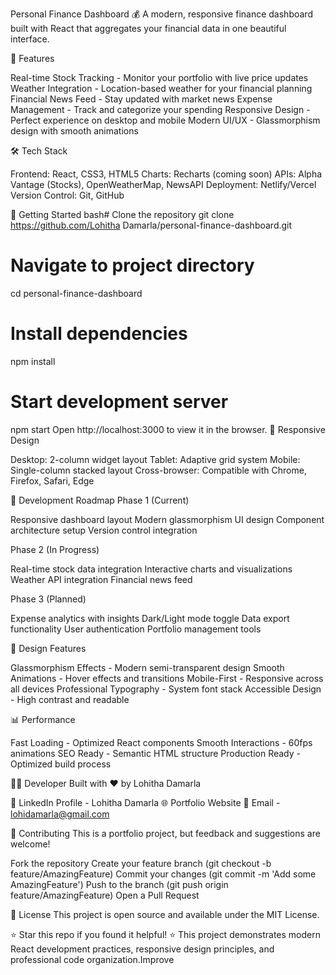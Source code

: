 Personal Finance Dashboard 💰
A modern, responsive finance dashboard built with React that aggregates your financial data in one beautiful interface.


🌟 Features

Real-time Stock Tracking - Monitor your portfolio with live price updates
Weather Integration - Location-based weather for your financial planning
Financial News Feed - Stay updated with market news
Expense Management - Track and categorize your spending
Responsive Design - Perfect experience on desktop and mobile
Modern UI/UX - Glassmorphism design with smooth animations

🛠️ Tech Stack

Frontend: React, CSS3, HTML5
Charts: Recharts (coming soon)
APIs: Alpha Vantage (Stocks), OpenWeatherMap, NewsAPI
Deployment: Netlify/Vercel
Version Control: Git, GitHub

🚀 Getting Started
bash# Clone the repository
git clone https://github.com/Lohitha Damarla/personal-finance-dashboard.git

# Navigate to project directory
cd personal-finance-dashboard

# Install dependencies
npm install

# Start development server
npm start
Open http://localhost:3000 to view it in the browser.
📱 Responsive Design

Desktop: 2-column widget layout
Tablet: Adaptive grid system
Mobile: Single-column stacked layout
Cross-browser: Compatible with Chrome, Firefox, Safari, Edge

🔮 Development Roadmap
Phase 1 (Current)

 Responsive dashboard layout
 Modern glassmorphism UI design
 Component architecture setup
 Version control integration

Phase 2 (In Progress)

 Real-time stock data integration
 Interactive charts and visualizations
 Weather API integration
 Financial news feed

Phase 3 (Planned)

 Expense analytics with insights
 Dark/Light mode toggle
 Data export functionality
 User authentication
 Portfolio management tools

🎨 Design Features

Glassmorphism Effects - Modern semi-transparent design
Smooth Animations - Hover effects and transitions
Mobile-First - Responsive across all devices
Professional Typography - System font stack
Accessible Design - High contrast and readable

📊 Performance

Fast Loading - Optimized React components
Smooth Interactions - 60fps animations
SEO Ready - Semantic HTML structure
Production Ready - Optimized build process

👨‍💻 Developer
Built with ❤️ by Lohitha Damarla

💼 LinkedIn Profile - Lohitha Damarla
🌐 Portfolio Website
📧 Email - lohidamarla@gmail.com

🤝 Contributing
This is a portfolio project, but feedback and suggestions are welcome!

Fork the repository
Create your feature branch (git checkout -b feature/AmazingFeature)
Commit your changes (git commit -m 'Add some AmazingFeature')
Push to the branch (git push origin feature/AmazingFeature)
Open a Pull Request

📝 License
This project is open source and available under the MIT License.

⭐ Star this repo if you found it helpful! ⭐
This project demonstrates modern React development practices, responsive design principles, and professional code organization.Improve

